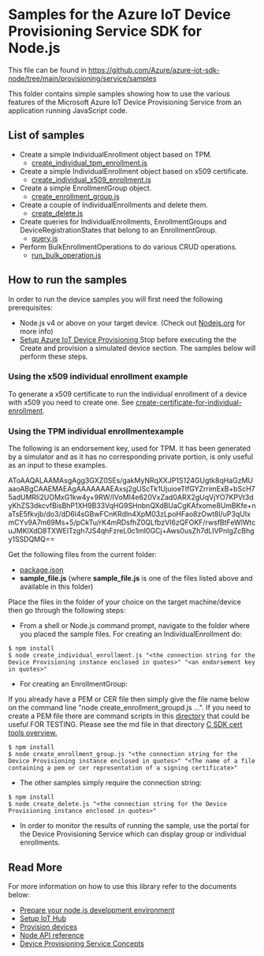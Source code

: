 # Samples for the Azure IoT Device Provisioning Service SDK for Node.js

This file can be found in https://github.com/Azure/azure-iot-sdk-node/tree/main/provisioning/service/samples

This folder contains simple samples showing how to use the various features of the Microsoft Azure IoT Device Provisioning Service from an application running JavaScript code.

## List of samples

* Create a simple IndividualEnrollment object based on TPM.
   *  [create_individual_tpm_enrollment.js][create-individual-tpm-enrollment]
* Create a simple IndividualEnrollment object based on x509 certificate.
   *  [create_individual_x509_enrollment.js][create-individual-x509-enrollment]
* Create a simple EnrollmentGroup object.
   *  [create_enrollment_group.js][create-enrollment-group]
* Create a couple of IndividualEnrollments and delete them.
   *  [create_delete.js][create-delete]
* Create queries for IndividualEnrollments, EnrollmentGroups and DeviceRegistrationStates that belong to an EnrollmentGroup.
   *  [query.js][query-link]
* Perform BulkEnrollmentOperations to do various CRUD operations.
   *  [run_bulk_operation.js][run-bulk-operation]


## How to run the samples


In order to run the device samples you will first need the following prerequisites:
* Node.js v4 or above on your target device. (Check out [Nodejs.org](https://nodejs.org/) for more info)
* [Setup Azure IoT Device Provisioning ][lnk-setup-iot-provisioning] Stop before executing the the Create and provision a simulated device section.  The samples below will perform these steps.

### Using the x509 individual enrollment example
To generate a x509 certificate to run the individual enrollment of a device with x509 you need to create one. See [create-certificate-for-individual-enrollment].

### Using the TPM  individual enrollmentexample
The following is an endorsement key, used for TPM.  It has been generated by a simulator and as it has no corresponding private portion, is only useful as an input to these examples.

AToAAQALAAMAsgAgg3GXZ0SEs/gakMyNRqXXJP1S124GUgtk8qHaGzMUaaoABgCAAEMAEAgAAAAAAAEAxsj2gUScTk1UjuioeTlfGYZrrimExB+bScH75adUMRIi2UOMxG1kw4y+9RW/IVoMl4e620VxZad0ARX2gUqVjYO7KPVt3dyKhZS3dkcvfBisBhP1XH9B33VqHG9SHnbnQXdBUaCgKAfxome8UmBKfe+naTsE5fkvjb/do3/dD6l4sGBwFCnKRdln4XpM03zLpoHFao8zOwt8l/uP3qUIxmCYv9A7m69Ms+5/pCkTu/rK4mRDsfhZ0QLfbzVI6zQFOKF/rwsfBtFeWlWtcuJMKlXdD8TXWElTzgh7JS4qhFzreL0c1mI0GCj+Aws0usZh7dLIVPnlgZcBhgy1SSDQMQ==


Get the following files from the current folder:
* [package.json][package-json]
* **__sample_file.js__** (where **__sample_file.js__** is one of the files listed above and available in this folder)

Place the files in the folder of your choice on the target machine/device then go through the following steps:

* From a shell or Node.js command prompt, navigate to the folder where you placed the sample files. For creating an IndividualEnrollment do:

```
$ npm install
$ node create_individual_enrollment.js "<the connection string for the Device Provisioning instance enclosed in quotes>" "<an endorsement key in quotes>"
```


* For creating an EnrollmentGroup:
 
If you already have a PEM or CER file then simply give the file name below on the command line "node create_enrollment_groupd.js ...".  If you need to create a PEM file there are command scripts in this [directory](https://github.com/Azure/azure-iot-sdk-c/tree/master/tools/CACertificates) that could be useful FOR TESTING.  Please see the md file in that directory [C SDK cert tools overview.](https://github.com/Azure/azure-iot-sdk-c/blob/master/tools/CACertificates/CACertificateOverview.md)

```
$ npm install
$ node create_enrollment_group.js "<the connection string for the Device Provisioning instance enclosed in quotes>" "<The name of a file containing a pem or cer representation of a signing certificate>"
```

* The other samples simply require the connection string:

```
$ npm install
$ node create_delete.js "<the connection string for the Device Provisioning instance enclosed in quotes>"
```

* In order to monitor the results of running the sample, use the portal for the Device Provisioning Service which can display group or individual enrollments.


## Read More
For more information on how to use this library refer to the documents below:
- [Prepare your node.js development environment][node-devbox-setup]
- [Setup IoT Hub][lnk-setup-iot-hub]
- [Provision devices][lnk-manage-iot-hub]
- [Node API reference][node-api-reference]
- [Device Provisioning Service Concepts][dps-service-concepts]

[lnk-setup-iot-provisioning]: https://docs.microsoft.com/en-us/azure/iot-dps/quick-setup-auto-provision
[lnk-setup-iot-hub]: https://aka.ms/howtocreateazureiothub
[lnk-manage-iot-hub]: https://aka.ms/manageiothub
[node-api-reference]: https://docs.microsoft.com/en-us/javascript/api/azure-iot-device/
[node-devbox-setup]: ../../doc/node-devbox-setup.md
[create-individual-tpm-enrollment]: https://github.com/azure/azure-iot-sdk-node/tree/main/provisioning/service/samples/create_individual_tpm_enrollment.js
[create-individual-x509-enrollment]: https://github.com/azure/azure-iot-sdk-node/tree/main/provisioning/service/samples/create_individual_x509_enrollment.js
[create-enrollment-group]: https://github.com/azure/azure-iot-sdk-node/tree/main/provisioning/service/samples/create_enrollment_group.js
[dps-service-concepts]: https://docs.microsoft.com/en-us/azure/iot-dps/concepts-service
[create-delete]: https://github.com/azure/azure-iot-sdk-node/tree/main/provisioning/service/samples/create_delete.js
[query-link]: https://github.com/azure/azure-iot-sdk-node/tree/main/provisioning/service/samples/query.js
[run-bulk-operation]: https://github.com/azure/azure-iot-sdk-node/tree/main/provisioning/service/samples/query.js
[package-json]: https://github.com/azure/azure-iot-sdk-node/tree/main/provisioning/service/samples/package.json
[create-certificate-for-individual-enrollment]: https://github.com/Azure/azure-iot-sdk-node/tree/main/provisioning/device/samples#creating-x509-device-certificates-for-individual-enrollment
